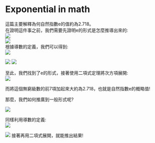 # Exponential in math #
這篇主要解釋為何自然指數e的值約為2.718。  
在證明這件事之前，我們需要先證明e的形式是怎麼推導出來的:  
<img src="https://latex.codecogs.com/png.image?\dpi{110}y=f(x)=ln(x)\Rightarrow&space;y'=f'(x)=\frac{1}{x}&space;\&space;\&space;\&space;\forall&space;x&space;\neq&space;0&space;"/>  
<img src="https://latex.codecogs.com/png.image?\dpi{110}f'(x)=1&space;" />  
根據導數的定義，我們可以得到:  
<img src="https://latex.codecogs.com/png.image?\dpi{110}f'(1)&space;\\&space;=\displaystyle&space;\lim_{h&space;\to&space;0}\frac{f(1&plus;h)-f(1)}{h}&space;\\&space;=\displaystyle&space;\lim_{x&space;\to&space;0}\frac{f(1&plus;x)-f(1)}{x}\\&space;=\displaystyle&space;\lim_{x&space;\to&space;0}\frac{ln(1&plus;x)-ln1}{x}&space;\\&space;=&space;\lim_{x&space;\to&space;0}\frac{1}{x}*ln(1&plus;x)&space;\\=&space;\lim_{x&space;\to&space;0}ln(1&plus;x)^\frac{1}{x}&space;\\&space;=&space;\lim_{x&space;\to&space;\infty}ln(1&plus;\frac{1}{x})^x" />  

<img src="https://latex.codecogs.com/png.image?\dpi{110}\because&space;f'(x)=1&space;\&space;\therefore&space;&space;\lim_{x&space;\to&space;0}ln(1&plus;x)^\frac{1}{x}&space;=&space;1&space;"  />  

<img src="https://latex.codecogs.com/png.image?\dpi{110}e&space;=&space;e^1&space;=&space;e^{\&space;\displaystyle&space;\lim_{x&space;\to&space;0}ln(1&plus;x)^{\frac{1}{x}}}&space;=&space;\displaystyle&space;\lim_{x&space;\to&space;0}&space;e^{ln(1&plus;x)^{\frac{1}{x}}}&space;=&space;\lim_{x&space;\to&space;0}(1&plus;x)^{\frac{1}{x}}" />  

至此，我們找到了e的形式，接著使用二項式定理將次方項展開:  
<img src="https://latex.codecogs.com/png.image?\dpi{110}e&space;=&space;\lim_{x&space;\to&space;\infty&space;}(1&plus;\frac{1}{x})^x&space;\\=\lim_{x&space;\to&space;\infty&space;}&space;\left&space;(\sum_{k=0}^{x}&space;\binom{x}{k}&space;\frac{1}{x^k}&space;&space;\right&space;)\\=&space;\lim_{x&space;\to&space;\infty&space;}[\&space;\binom{x}{0}\frac{1}{x^0}&plus;\binom{x}{1}\frac{1}{x^1}...]&space;\\&space;=&space;\lim_{x&space;\to&space;\infty&space;}[\&space;\frac{1}{0!}&plus;\frac{x}{1!}*\frac{1}{x}&plus;\frac{x(x-1)}{2!}*\frac{1}{x^2}&plus;...]&space;\\&space;=&space;\lim_{x&space;\to&space;\infty&space;}[\&space;\frac{1}{0!}&plus;\frac{1}{1!}&plus;\frac{(1-\frac{1}{x})}{2!}&plus;...]&space;\\&space;=&space;&space;\frac{1}{0!}&plus;\frac{1}{1!}&plus;\frac{1}{2!}&plus;...\\&space;=&space;\sum_{n=0}^{\infty&space;}&space;\frac{1}{n!}"/>  

而將這個無窮級數的前7項加起來大約為2.718，也就是自然指數e的概略值!  

那麼，我們如何推廣到一般形式呢?  

<img src="https://latex.codecogs.com/png.image?\dpi{110}lnx=log_{e}x&space;\Rightarrow&space;a^x=e^{xlna}&space;\\\frac{da^x}{dx}=\frac{d}{d(xlna)}e^{xlna}*\frac{d}{dx}xlna&space;=&space;lna*e^{xlna}&space;=&space;a^xlna"/>  

同樣利用導數的定義:  
<img src="https://latex.codecogs.com/png.image?\dpi{110}\frac{d}{dx}a^x=\displaystyle&space;\lim_{h&space;\to&space;0}\frac{a^{x&plus;h}-a^x}{h}=\displaystyle&space;\lim_{h&space;\to&space;0}\frac{a^x(a^h-1)}{h}=a^x*\displaystyle&space;\lim_{h&space;\to&space;0}\frac{(a^h-1)}{h}&space;=&space;a^x*lna"  />  

<img src="https://latex.codecogs.com/png.image?\dpi{110}\displaystyle&space;\lim_{h&space;\to&space;0}a^h-1=\displaystyle&space;\lim_{h&space;\to&space;0}hlna&space;\\\Rightarrow&space;&space;\displaystyle&space;\lim_{h&space;\to&space;0}a^h=\displaystyle&space;\lim_{h&space;\to&space;0}1&plus;hlna&space;\\\Rightarrow&space;&space;\displaystyle&space;\lim_{h&space;\to&space;0}a=\displaystyle&space;\lim_{h&space;\to&space;0}(1&plus;hlna)^{\frac{1}{h}}&space;\\\because&space;a=e^{lna}&space;\&space;\therefore&space;e^{lna}=\lim_{h&space;\to&space;\infty&space;}(1&plus;\frac{lna}{h})^h=[\lim_{h&space;\to&space;\infty&space;}(1&plus;\frac{1}{h})^h]^{lna}&space;=&space;\lim_{h&space;\to&space;\infty&space;}(1&plus;\frac{1}{h})^{hlna}&space;\\i.e.&space;\&space;e^x&space;=&space;\lim_{h&space;\to&space;\infty&space;}&space;(1&plus;\frac{x}{h})^h&space;=&space;\sum_{n=0}^{\infty&space;}\frac{x^n}{n!}"/>  
接著再用二項式展開，就能推出結果!  
